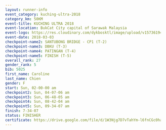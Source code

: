 ```yaml
--- 
layout: runner-info 
event_category: kuching-ultra-2018 
category_km: 50KM 
event-title: KUCHING ULTRA 2018 
event-location: BukCat City capital of Sarawak Malaysia 
event-logo: https://res.cloudinary.com/dykbosktl/image/upload/v1573619473/Logo/kuching-ultra-2018-logo_tlpvm5.png 
event-date: 2018-03-03 
checkpoint-name2: SANTUBONG BRIDGE - CP1 (T-2) 
checkpoint-name3: DBKU (T-3) 
checkpoint-name4: PATINGAN (T-4) 
checkpoint-name5: FINISH (T-5) 
overall_rank: 27
gender_rank: 5
bib: 5025
first_name: Caroline
last_name: Chien
gender: F
start: Sun, 02-00-00 am
checkpoint2: Sun, 04-07-06 am
checkpoint3: Sun, 06-48-05 am
checkpoint4: Sun, 08-42-04 am
checkpoint5: Sun, 09-34-07 am
finish: 7-34-07
status: FINISHER
certificate: https://drive.google.com/file/d/1W3Njg7D7vTahYm-l6fnCGc0haegkPzE/view?usp=sharing
--- 
```

